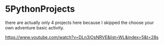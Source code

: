# 5PythonProjects

there are actually only 4 projects here because I skipped the choose your own adventure basic activity.

https://www.youtube.com/watch?v=DLn3jOsNRVE&list=WL&index=5&t=28s